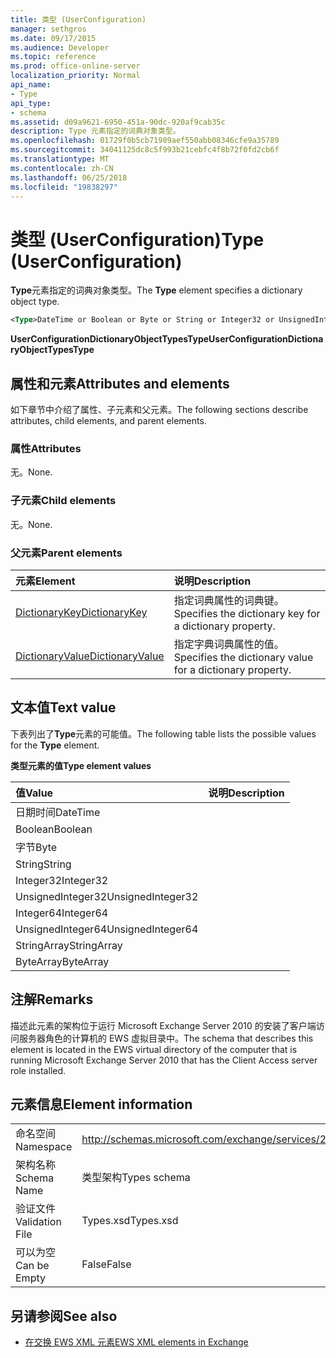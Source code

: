 ```yaml
---
title: 类型 (UserConfiguration)
manager: sethgros
ms.date: 09/17/2015
ms.audience: Developer
ms.topic: reference
ms.prod: office-online-server
localization_priority: Normal
api_name:
- Type
api_type:
- schema
ms.assetid: d09a9621-6950-451a-90dc-920af9cab35c
description: Type 元素指定的词典对象类型。
ms.openlocfilehash: 01729f0b5cb71989aef550abb08346cfe9a35789
ms.sourcegitcommit: 34041125dc8c5f993b21cebfc4f8b72f0fd2cb6f
ms.translationtype: MT
ms.contentlocale: zh-CN
ms.lasthandoff: 06/25/2018
ms.locfileid: "19838297"
---
```

# <a name="type-userconfiguration"></a><span data-ttu-id="4caa4-103">类型 (UserConfiguration)</span><span class="sxs-lookup"><span data-stu-id="4caa4-103">Type (UserConfiguration)</span></span>

<span data-ttu-id="4caa4-104">**Type**元素指定的词典对象类型。</span><span class="sxs-lookup"><span data-stu-id="4caa4-104">The **Type** element specifies a dictionary object type.</span></span> 
  
```xml
<Type>DateTime or Boolean or Byte or String or Integer32 or UnsignedInteger32 or Integer64 or UnsignedInteger64 or StringArray or ByteArray</Type> 
```

 <span data-ttu-id="4caa4-105">**UserConfigurationDictionaryObjectTypesType**</span><span class="sxs-lookup"><span data-stu-id="4caa4-105">**UserConfigurationDictionaryObjectTypesType**</span></span>
## <a name="attributes-and-elements"></a><span data-ttu-id="4caa4-106">属性和元素</span><span class="sxs-lookup"><span data-stu-id="4caa4-106">Attributes and elements</span></span>

<span data-ttu-id="4caa4-107">如下章节中介绍了属性、子元素和父元素。</span><span class="sxs-lookup"><span data-stu-id="4caa4-107">The following sections describe attributes, child elements, and parent elements.</span></span>
  
### <a name="attributes"></a><span data-ttu-id="4caa4-108">属性</span><span class="sxs-lookup"><span data-stu-id="4caa4-108">Attributes</span></span>

<span data-ttu-id="4caa4-109">无。</span><span class="sxs-lookup"><span data-stu-id="4caa4-109">None.</span></span>
  
### <a name="child-elements"></a><span data-ttu-id="4caa4-110">子元素</span><span class="sxs-lookup"><span data-stu-id="4caa4-110">Child elements</span></span>

<span data-ttu-id="4caa4-111">无。</span><span class="sxs-lookup"><span data-stu-id="4caa4-111">None.</span></span>
  
### <a name="parent-elements"></a><span data-ttu-id="4caa4-112">父元素</span><span class="sxs-lookup"><span data-stu-id="4caa4-112">Parent elements</span></span>

|<span data-ttu-id="4caa4-113">**元素**</span><span class="sxs-lookup"><span data-stu-id="4caa4-113">**Element**</span></span>|<span data-ttu-id="4caa4-114">**说明**</span><span class="sxs-lookup"><span data-stu-id="4caa4-114">**Description**</span></span>|
|:-----|:-----|
|[<span data-ttu-id="4caa4-115">DictionaryKey</span><span class="sxs-lookup"><span data-stu-id="4caa4-115">DictionaryKey</span></span>](dictionarykey.md) <br/> |<span data-ttu-id="4caa4-116">指定词典属性的词典键。</span><span class="sxs-lookup"><span data-stu-id="4caa4-116">Specifies the dictionary key for a dictionary property.</span></span>  <br/> |
|[<span data-ttu-id="4caa4-117">DictionaryValue</span><span class="sxs-lookup"><span data-stu-id="4caa4-117">DictionaryValue</span></span>](dictionaryvalue.md) <br/> |<span data-ttu-id="4caa4-118">指定字典词典属性的值。</span><span class="sxs-lookup"><span data-stu-id="4caa4-118">Specifies the dictionary value for a dictionary property.</span></span>  <br/> |
   
## <a name="text-value"></a><span data-ttu-id="4caa4-119">文本值</span><span class="sxs-lookup"><span data-stu-id="4caa4-119">Text value</span></span>

<span data-ttu-id="4caa4-120">下表列出了**Type**元素的可能值。</span><span class="sxs-lookup"><span data-stu-id="4caa4-120">The following table lists the possible values for the **Type** element.</span></span> 
  
<span data-ttu-id="4caa4-121">**类型元素的值**</span><span class="sxs-lookup"><span data-stu-id="4caa4-121">**Type element values**</span></span>

|<span data-ttu-id="4caa4-122">**值**</span><span class="sxs-lookup"><span data-stu-id="4caa4-122">**Value**</span></span>|<span data-ttu-id="4caa4-123">**说明**</span><span class="sxs-lookup"><span data-stu-id="4caa4-123">**Description**</span></span>|
|:-----|:-----|
|<span data-ttu-id="4caa4-124">日期时间</span><span class="sxs-lookup"><span data-stu-id="4caa4-124">DateTime</span></span>  <br/> ||
|<span data-ttu-id="4caa4-125">Boolean</span><span class="sxs-lookup"><span data-stu-id="4caa4-125">Boolean</span></span>  <br/> ||
|<span data-ttu-id="4caa4-126">字节</span><span class="sxs-lookup"><span data-stu-id="4caa4-126">Byte</span></span>  <br/> ||
|<span data-ttu-id="4caa4-127">String</span><span class="sxs-lookup"><span data-stu-id="4caa4-127">String</span></span>  <br/> ||
|<span data-ttu-id="4caa4-128">Integer32</span><span class="sxs-lookup"><span data-stu-id="4caa4-128">Integer32</span></span>  <br/> ||
|<span data-ttu-id="4caa4-129">UnsignedInteger32</span><span class="sxs-lookup"><span data-stu-id="4caa4-129">UnsignedInteger32</span></span>  <br/> ||
|<span data-ttu-id="4caa4-130">Integer64</span><span class="sxs-lookup"><span data-stu-id="4caa4-130">Integer64</span></span>  <br/> ||
|<span data-ttu-id="4caa4-131">UnsignedInteger64</span><span class="sxs-lookup"><span data-stu-id="4caa4-131">UnsignedInteger64</span></span>  <br/> ||
|<span data-ttu-id="4caa4-132">StringArray</span><span class="sxs-lookup"><span data-stu-id="4caa4-132">StringArray</span></span>  <br/> ||
|<span data-ttu-id="4caa4-133">ByteArray</span><span class="sxs-lookup"><span data-stu-id="4caa4-133">ByteArray</span></span>  <br/> ||
   
## <a name="remarks"></a><span data-ttu-id="4caa4-134">注解</span><span class="sxs-lookup"><span data-stu-id="4caa4-134">Remarks</span></span>

<span data-ttu-id="4caa4-135">描述此元素的架构位于运行 Microsoft Exchange Server 2010 的安装了客户端访问服务器角色的计算机的 EWS 虚拟目录中。</span><span class="sxs-lookup"><span data-stu-id="4caa4-135">The schema that describes this element is located in the EWS virtual directory of the computer that is running Microsoft Exchange Server 2010 that has the Client Access server role installed.</span></span>
  
## <a name="element-information"></a><span data-ttu-id="4caa4-136">元素信息</span><span class="sxs-lookup"><span data-stu-id="4caa4-136">Element information</span></span>

|||
|:-----|:-----|
|<span data-ttu-id="4caa4-137">命名空间</span><span class="sxs-lookup"><span data-stu-id="4caa4-137">Namespace</span></span>  <br/> |http://schemas.microsoft.com/exchange/services/2006/types  <br/> |
|<span data-ttu-id="4caa4-138">架构名称</span><span class="sxs-lookup"><span data-stu-id="4caa4-138">Schema Name</span></span>  <br/> |<span data-ttu-id="4caa4-139">类型架构</span><span class="sxs-lookup"><span data-stu-id="4caa4-139">Types schema</span></span>  <br/> |
|<span data-ttu-id="4caa4-140">验证文件</span><span class="sxs-lookup"><span data-stu-id="4caa4-140">Validation File</span></span>  <br/> |<span data-ttu-id="4caa4-141">Types.xsd</span><span class="sxs-lookup"><span data-stu-id="4caa4-141">Types.xsd</span></span>  <br/> |
|<span data-ttu-id="4caa4-142">可以为空</span><span class="sxs-lookup"><span data-stu-id="4caa4-142">Can be Empty</span></span>  <br/> |<span data-ttu-id="4caa4-143">False</span><span class="sxs-lookup"><span data-stu-id="4caa4-143">False</span></span>  <br/> |
   
## <a name="see-also"></a><span data-ttu-id="4caa4-144">另请参阅</span><span class="sxs-lookup"><span data-stu-id="4caa4-144">See also</span></span>



- [<span data-ttu-id="4caa4-145">在交换 EWS XML 元素</span><span class="sxs-lookup"><span data-stu-id="4caa4-145">EWS XML elements in Exchange</span></span>](ews-xml-elements-in-exchange.md)

